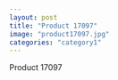 ```yaml
---
layout: post
title: "Product 17097"
image: "product17097.jpg"
categories: "category1"
---
```

Product 17097
